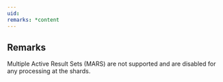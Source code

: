 ```yaml
---
uid: 
remarks: *content
---
```

## Remarks  
 Multiple Active Result Sets (MARS) are not supported and are disabled for any processing at the shards.